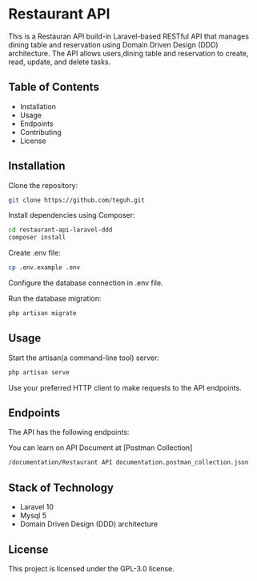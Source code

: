 # Restaurant API

This is a Restauran API build-in Laravel-based RESTful API that manages dining table and reservation using Domain Driven Design (DDD) architecture. The API allows users,dining table and reservation to create, read, update, and delete tasks.

## Table of Contents

-   Installation
-   Usage
-   Endpoints
-   Contributing
-   License

## Installation

Clone the repository:

```bash
git clone https://github.com/teguh.git
```

Install dependencies using Composer:

```bash
cd restaurant-api-laravel-ddd
composer install
```

Create .env file:

```bash
cp .env.example .env
```

Configure the database connection in .env file.

Run the database migration:

```bash
php artisan migrate
```

## Usage

Start the artisan(a command-line tool) server:

```bash
php artisan serve
```

Use your preferred HTTP client to make requests to the API endpoints.

## Endpoints

The API has the following endpoints:

You can learn on API Document at 
[Postman Collection]
```bash
/documentation/Restaurant API documentation.postman_collection.json
```

## Stack of Technology
- Laravel 10
- Mysql 5
- Domain Driven Design (DDD) architecture

## License

This project is licensed under the GPL-3.0 license.
